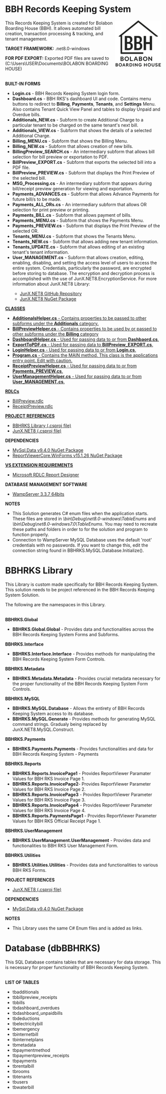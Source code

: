 # BBH Records Keeping System
<img src="BBH Records Keeping System/bbhLogo.png" align="right" width="150px" height="150px" /> 
<p>This Records Keeping System is created for Bolabon Boarding House (BBH). It allows automated bill creation, transaction processing &amp; tracking, and tenant management.</p>
<p><strong>TARGET FRAMEWORK:</strong> .net8.0-windows</p>
<p><strong>FOR PDF EXPORT:</strong> Exported PDF files are saved to (C:\Users\USER\Documents\BOLABON BOARDING HOUSE)</p>
<br/>
<strong>BUILT-IN FORMS </strong>
<ul>
  <li><strong>Login.cs</strong> - BBH Records Keeping System login form.</li>
  <li><strong>Dashboard.cs</strong> - BBH RKS's dashboard UI and code. Contains menu buttons to redirect to <b>Billing</b>, <b>Payments</b>, <b>Tenants</b>, and <b>Settings</b> Menu. Also contains Tenant 
    Quick View Panel and tables to display Unpaid and Overdue bills.</li>
  <li><strong>Additionals_NEW.cs</strong> - Subform to create Additional Charge to a particular tenant to be charged on the same tenant's next bill.</li>
  <li><strong>Additionals_VIEW.cs</strong> - Subform that shows the details of a selected Additional Charge.</li>
  <li><strong>Billing_MENU.cs</strong> - Subform that shows the Billing Menu.</li>
  <li><strong>Billing_NEW.cs</strong> - Subform that allows creation of new bills.</li>
  <li><strong>BillingPreview_SEARCH.cs</strong> - An intermediary subform that allows bill selection for bill preview or exportation to PDF.</li>
  <li><strong>BillPreview_EXPORT.cs</strong> - Subform that exports the selected bill into a PDF file.</li>
  <li><strong>BillPreview_PREVIEW.cs</strong> - Subform that displays the Print Preview of the selected bill.</li>
  <li><strong>MSG_Processing.cs</strong> - An intermediary subform that appears during bill/receipt preview generation for viewing and exportation.</li>
  <li><strong>Payments_ADVANCES.cs</strong> - Subform that allows Advance Payments for future bill/s to be made.</li>
  <li><strong>Payments_ALL_ORs.cs</strong> - An intermediary subform that allows OR selection for print preview or printing.</li>
  <li><strong>Payments_BILL.cs</strong> - Subform that allows payment of bills.</li>
  <li><strong>Payments_MENU.cs</strong> - Subform that shows the Payments Menu.</li>
  <li><strong>Payments_PREVIEW.cs</strong> - Subform that displays the Print Preview of the selected OR.</li>
  <li><strong>Tenants_MENU.cs</strong> - Subform that shows the Tenants Menu.</li>
  <li><strong>Tenants_NEW.cs</strong> - Subform that allows adding new tenant information.</li>
  <li><strong>Tenants_UPDATE.cs</strong> - Subform that allows editing of an existing tenant's tenant information.</li>
  <li><strong>User_MANAGEMENT.cs</strong> - Subform that allows creation, editing, enabling, disabling, and setting the access level of users to access the entire system. Credentials, particularly the
    password, are encrypted before storing to database. The encryption and decryption process is accomplished with the use of JunX.NET8.EncryptionService. For more information about JunX.NET8 Library:
    </li>
  <ul>
    <li><a href="https://github.com/JuniperB07/JunX.NET">JunX.NET8 GitHub Repository</a></li>
    <li><a href="https://www.nuget.org/packages/JunX.NET8">JunX.NET8 NuGet Package</li>
  </ul>
</ul>
<strong>CLASSES</strong>
<ul>
  <li><strong>AdditionalsHelper.cs</strong> - Contains properties to be passed to other subforms under the <b>Additionals</b> category.</li>
  <li><strong>BillPreviewHelper.cs</strong> - Contains properties to be used by or passed to other subforms under the <b>Billing</b> category</li>
  <li><strong>DashboardHelper.cs</strong> - Used for passing data to or from <b>Dashbaord.cs</b>.</li>
  <li><strong>ExportToPDF.cs</strong> - Used for passing data to <b>BillPreview_EXPORT.cs</b>.</li>
  <li><strong>LoginHelper.cs</strong> - Used for passing data to or from <b>Login.cs</b>.</li>
  <li><strong>Program.cs</strong> - Contains the MAIN method. This class is the applications entry point. Edit with caution.</li>
  <li><strong>ReceiptPreviewHelper.cs</strong> - Used for passing data to or from <b>Payments_PREVIEW.cs</b>.</li>
  <li><strong>UserManagementHelper.cs</strong> - Used for passing data to or from <b>User_MANAGEMENT.cs</b>.</li>
</ul>
<strong>RDLCs</strong>
<ul>
  <li>BillPreview.rdlc</li>
  <li>ReceiptPreview.rdlc</li>
</ul>
<strong>PROJECT REFERENCES</strong>
<ul>
  <li><a href="https://github.com/JuniperB07/BBH-Records-Keeping-System/tree/f6f30b508ce5c1e29a0336a097f4186ffd35de1b/BBHRKS%20Library">BBHRKS Library 
  (.csproj file)</a>
  </li>
  <li><a href="https://github.com/JuniperB07/JunX.NET">JunX.NET8 (.csproj file)</a></li>
</ul>
<strong>DEPENDENCIES</strong>
<ul>
  <li><a href="https://www.nuget.org/packages/MySql.Data/9.4.0?_src=template">MySql.Data v9.4.0 NuGet Package</a></li>
  <li><a href="https://www.nuget.org/packages/ReportViewerCore.WinForms/15.1.26?_src=template">ReportViewerCore.WinForms v15.1.26 NuGet Package</li>
</ul>
<strong>VS EXTENSION REQUIREMENTS</strong>
<ul>
  <li><a href="https://marketplace.visualstudio.com/items?itemName=ProBITools.MicrosoftRdlcReportDesignerforVisualStudio2022">
    Microsoft RDLC Report Designer </a>
  </li>
</ul>
<strong>DATABASE MANAGEMENT SOFTWARE</strong>
<ul>
  <li><a href="https://www.wampserver.com/en/download-wampserver-64bits">WampServer 3.3.7 64bits</a></li>
</ul>
<strong>NOTES</strong>
<ul>
  <li>This Solution generates C# enum files when the application starts. These files are stored in <i>\bin\Debug\net8.0-windows\TableEnums</i> and <i>\bin\Debug\net8.0-windows7.0\TableEnums</i>.
    You may need to recreate these paths and folders in order to for the solution and program to function properly.</li>
  <li>Connection to WampServer MySQL Database uses the default 'root' credentials with no passwords. If you want to change this, edit the connection string found in BBHRKS.MySQL.Database.Initialize().</li>
</ul>

# BBHRKS Library
<p>This Library is custom made specifically for BBH Records Keeping System. This solution needs to be project referenced in the BBH Records Keeping System Solution.</p>
<p>The following are the namespaces in this Library.</p>
<br/>
<strong>BBHRKS.Global</strong>
<ul>
  <li><strong>BBHRKS.Global.Global</strong> - Provides data and functionalities across the BBH Records Keeping System Forms and Subforms.</li>
</ul>
<strong>BBHRKS.Interface</strong>
<ul>
  <li><strong>BBHRKS.Interface.Interface</strong> - Provides methods for manipulating the BBH Records Keeping System Form Controls.</li>
</ul>
<strong>BBHRKS.Metadata</strong>
<ul>
  <li><strong>BBHRKS.Metadata.Metadata</strong> - Provides crucial metadata necessary for the proper functionality of the BBH Records Keeping System Form Controls.</li>
</ul>
<strong>BBHRKS.MySQL</strong>
<ul>
  <li><strong>BBHRKS.MySQL.Database</strong> - Allows the entirety of BBH Records Keeping System access to its database.</li>
  <li><strong>BBHRKS.MySQL.Generate</strong> - Provides methods for generating MySQL command strings. Gradualy being replaced by JunX.NET8.MySQL.Construct.</li>
</ul>
<strong>BBHRKS.Payments</strong>
<ul>
  <li><strong>BBHRKS.Payments.Payments</strong> - Provides functionalities and data for BBH Records Keeping System - Payments</li>
</ul>
<strong>BBHRKS.Reports</strong>
<ul>
  <li><strong>BBHRKS.Reports.InvoicePage1</strong> - Provides ReportViewer Paramater Values for BBH RKS Invoice Page 1.</li>
  <li><strong>BBHRKS.Reports.InvoicePage2</strong>- Provides ReportViewer Parameter Values for BBH RKS Invoice Page 2.</li>
  <li><strong>BBHRKS.Reports.InvoicePage3</strong> - Provides ReportViewer Parameter Values for BBH RKS Invoice Page 3.</li>
  <li><strong>BBHRKS.Reports.InvoicePage4</strong> - Provides ReportViewer Parameter Values for BBH RKS Invoice Page 4.</li>
  <li><strong>BBHRKS.Reports.PaymentsPage1</strong> - Provides ReportViewer Parameter Values for BBH RKS Official Receipt Page 1.</li>
</ul>
<strong>BBHRKS.UserManagement</strong>
<ul>
  <li><strong>BBHRKS.UserManagement.UserManagement</strong> - Provides data and functionalities to BBH RKS User Management Form.</li>
</ul>
<strong>BBHRKS.Utilities</strong>
<ul>
  <li><strong>BBHRKS.Utilities.Utilities</strong> - Provides data and functionalities to various BBH RKS Forms.</li>
</ul>
<strong>PROJECT REFERENCES</strong>
<ul>
  <li><a href="https://github.com/JuniperB07/JunX.NET">JunX.NET8 (.csproj file)</a></li>
</ul>
<strong>DEPENDENCIES</strong>
<ul>
  <li><a href="https://www.nuget.org/packages/MySql.Data/9.4.0?_src=template">MySql.Data v9.4.0 NuGet Package</a></li>
</ul>
<strong>NOTES</strong>
<ul>
  <li>This Library uses the same C# Enum files and is added as links.</li>
</ul>

# Database (dbBBHRKS)
<p>This SQL Database contains tables that are necessary for data storage. This is necessary for proper functionality of BBH Records Keeping System.</p>
<br/>
<strong>LIST OF TABLES</strong>
<ul>
  <li>tbadditionals</li>
  <li>tbbillpreview_receipts</li>
  <li>tbbills</li>
  <li>tbdashboard_overdues</li>
  <li>tbdashboard_unpaidbills</li>
  <li>tbdeductions</li>
  <li>tbelectricitybill</li>
  <li>tbemergency</li>
  <li>tbinternetbill</li>
  <li>tbinternetplans</li>
  <li>tbmetadata</li>
  <li>tbpaymentmethod</li>
  <li>tbpaymentpreview_receipts</li>
  <li>tbpayments</li>
  <li>tbrentalbill</li>
  <li>tbrooms</li>
  <li>tbtenants</li>
  <li>tbusers</li>
  <li>tbwaterbill</li>
</ul>
